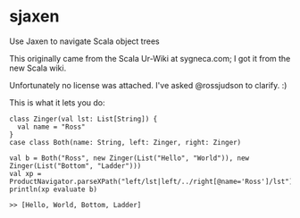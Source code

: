 sjaxen
======

Use Jaxen to navigate Scala object trees

This originally came from the Scala Ur-Wiki at sygneca.com; I got it from the new Scala wiki.

Unfortunately no license was attached.  I've asked @rossjudson to clarify. :)

This is what it lets you do:

    class Zinger(val lst: List[String]) {
      val name = "Ross"
    }
    case class Both(name: String, left: Zinger, right: Zinger)

    val b = Both("Ross", new Zinger(List("Hello", "World")), new Zinger(List("Bottom", "Ladder")))
    val xp = ProductNavigator.parseXPath("left/lst|left/../right[@name='Ross']/lst")
    println(xp evaluate b)

    >> [Hello, World, Bottom, Ladder]
